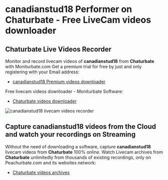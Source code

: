 # canadianstud18 Performer on Chaturbate - Free LiveCam videos downloader

## Chaturbate Live Videos Recorder

Monitor and record livecam videos of **canadianstud18** from **Chaturbate** with Moniturbate.com
Get a premium trial for free by just and only registering with your Email address:
* [canadianstud18 Premium videos downloader](https://moniturbate.com/request-demo-licence-key.html)

Free livecam videos downloader - Moniturbate Software:
* [Chaturbate videos downloader](https://moniturbate.com/moniturbate-download-software.html)

![canadianstud18 livecam videos recorder](https://peachurnet.com/templates/moniturbate-software.png)


## Capture canadianstud18 videos from the Cloud and watch your recordings on Streaming

Without the need of downloading a software, capture **canadianstud18** livecam videos from **Chaturbate** 100% online.
Watch Livecam archives from **Chaturbate** unlimitedly from thousands of existing recordings, only on Peachurbate.com and its websites network:
* [Chaturbate videos archives](https://peachurnet.com/)